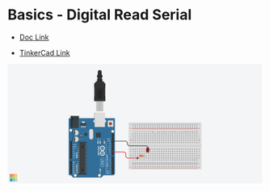 # Basics - Digital Read Serial

- [Doc Link](https://docs.arduino.cc/built-in-examples/basics/Fade/)

- [TinkerCad Link](https://www.tinkercad.com/things/2ddGIuCFgut-built-in-examplesbasicsfade)

![Circuit](built-in-examples_basics_Fade_.png)
